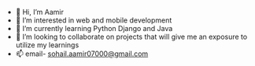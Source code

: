 - 👋 Hi, I’m Aamir
- 👀 I’m interested in web and mobile development
- 🌱 I’m currently learning Python Django and Java
- 💞️ I’m looking to collaborate on projects that will give me an exposure to utilize my learnings
- 📫 email- sohail.aamir07000@gmail.com 

<!---
AamirSohail07000/AamirSohail07000 is a ✨ special ✨ repository because its `README.md` (this file) appears on your GitHub profile.
You can click the Preview link to take a look at your changes.
--->
